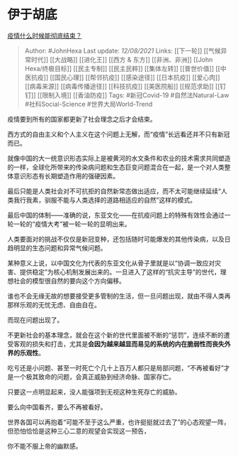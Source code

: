 # 伊于胡底
[疫情什么时候能彻底结束？](https://www.zhihu.com/question/456653190/answer/2054529179)

> Author: #JohnHexa 
Last update: *12/08/2021* 
Links: [[下一轮]] [[气候异常时代]] [[大战略]] [[进化王]] [[西方 & 东方]] [[非洲、非洲]] [[John Hexa/终极目标]] [[民主专制]] [[民主民粹]] [[集体左转]] [[普世价值]] [[中医抗疫]] [[国民心理]] [[帮邻抗疫]] [[感染途径]]  [[日本抗疫]] [[爱心肉]] [[病毒来源]] [[病毒传播途径]] [[科技抗疫]] [[美医院船]] [[规范求助]] [[钉钉]] [[限制入境]] [[香油防疫]] 
Tags:  #新冠Covid-19 #自然法Natural-Law #社科Social-Science  #世界大局World-Trend  


疫情要到所有的国家都更新了社会理念之后才会结束。

西方式的自由主义和个人主义在这个问题上无解，而“疫情”长远看还并不只有新冠而已。

就像中国的大一统意识形态实际上是被黄河的水文条件和农业的技术需求共同塑造的一样，全球化所带来的传染病问题和生态巨变问题混合在一起，是一个对人类整体意识形态有长期塑造作用的强硬因素。

最后只能是人类社会对不可抗拒的自然新常态做出适应，而不太可能继续延续“人类我行我素，驯服不能与人类选择的道路相适应的自然”这样的模式。

最后中国的体制——准确的说，东亚文化——在抗疫问题上的特殊有效性会通过一轮一轮的“疫情大考”被一轮一轮的显明出来。

人类要面对的挑战不仅仅是新冠变种，还包括随时可能爆发的其他传染病，以及日趋明显的生态问题和异常气候问题。

某种意义上说，以中国文化为代表的东亚文化从骨子里就是以“协调一致应对灾害、提供稳定”为核心机制发展出来的。一旦进入了这样的“抗灾主导”的世代，理想社会的模型很自然的要向这个方向偏移。

谁也不会无缘无故的想要接受更多管制的生活，但一旦问题出现，就由不得人类再那样乐观的无忧无虑、自由自在。

而现在问题出现了。

不更新社会的基本理念，就会在这个新的世代里面被不断的“惩罚”，连续不断的遭受客观的损失和打击，尤其是**会因为越来越显而易见的系统的内在脆弱性而丧失外界的乐观性**。

吃亏还是小问题、甚至一时死亡个几十上百万人都只是局部问题，“不再被看好”才是一个极其致命的问题，会真正威胁到经济命脉、国家存亡。

只要这一点明显起来，没人能强项到无视这种生死存亡的威胁。

要么向中国看齐，要么不再被看好。

世界各国可以再抱着“可能不至于这么严重，也许挺挺就过去了”的心态观望一阵，但恐怕恰恰是这种三心二意的观望会实现这一预告，

你不能不服上帝的幽默感。